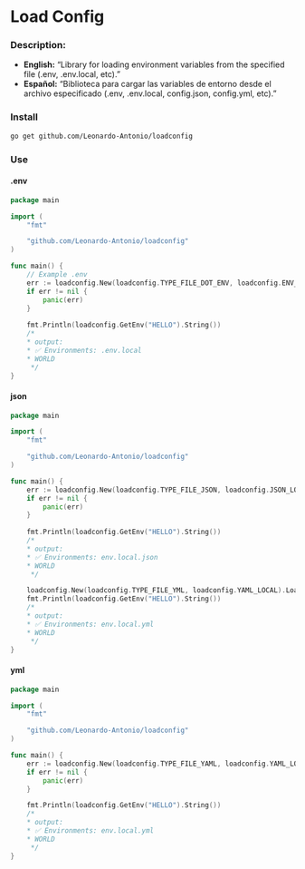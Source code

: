 # Load Config

### Description:
- **English:** “Library for loading environment variables from the specified file (.env, .env.local, etc).”
- **Español:** “Biblioteca para cargar las variables de entorno desde el archivo especificado (.env, .env.local, config.json, config.yml, etc).”

### Install
```bash
go get github.com/Leonardo-Antonio/loadconfig
```

### Use 

#### .env
```go
package main

import (
	"fmt"

	"github.com/Leonardo-Antonio/loadconfig"
)

func main() {
	// Example .env
	err := loadconfig.New(loadconfig.TYPE_FILE_DOT_ENV, loadconfig.ENV_LOCAL).Load() // loadconfig.ENV_LOCAL = .env.local
	if err != nil {
		panic(err)
	}
	
	fmt.Println(loadconfig.GetEnv("HELLO").String())                          // out: WORLD
	/*
	* output:
	* ✅ Environments: .env.local
	* WORLD
	 */
}
```

#### json
```go
package main

import (
	"fmt"

	"github.com/Leonardo-Antonio/loadconfig"
)

func main() {
	err := loadconfig.New(loadconfig.TYPE_FILE_JSON, loadconfig.JSON_LOCAL).Load() // loadconfig.JSON_LOCAL = env.local.json
	if err != nil {
		panic(err)
	}
	
	fmt.Println(loadconfig.GetEnv("HELLO").String())                        // out: WORLD
	/*
	* output:
	* ✅ Environments: env.local.json
	* WORLD
	 */

	loadconfig.New(loadconfig.TYPE_FILE_YML, loadconfig.YAML_LOCAL).Load() // loadconfig.JSON_LOCAL = env.local.yml
	fmt.Println(loadconfig.GetEnv("HELLO").String())                       // out: WORLD
	/*
	* output:
	* ✅ Environments: env.local.yml
	* WORLD
	 */
}
```


#### yml
```go
package main

import (
	"fmt"

	"github.com/Leonardo-Antonio/loadconfig"
)

func main() {
	err := loadconfig.New(loadconfig.TYPE_FILE_YAML, loadconfig.YAML_LOCAL).Load() // loadconfig.JSON_LOCAL = env.local.yml
	if err != nil {
		panic(err)
	}

	fmt.Println(loadconfig.GetEnv("HELLO").String())                       // out: WORLD
	/*
	* output:
	* ✅ Environments: env.local.yml
	* WORLD
	 */
}
```